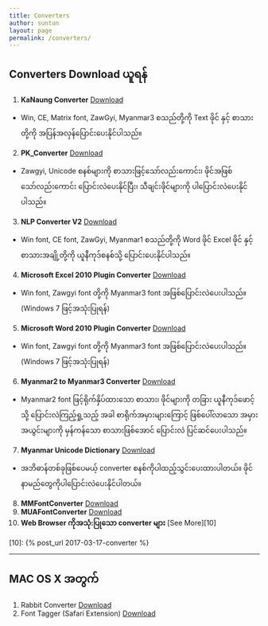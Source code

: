 ```yaml
---
title: Converters
author: suntun
layout: page
permalink: /converters/
---
```

## Converters Download ယူရန်

1. **KaNaung Converter** [Download][1]
  - Win, CE, Matrix font, ZawGyi, Myanmar3 စသည်တို့ကို Text ဖိုင် နှင့် စာသားတို့ကို အပြန်အလှန်ပြောင်းပေးနိုင်ပါသည်။
2. **PK_Converter** [Download][2]
  - Zawgyi, Unicode စနစ်များကို စာသားဖြင့်သော်လည်းကောင်း၊ ဖိုင်အဖြစ်သော်လည်းကောင်း ပြောင်းလဲပေးနိုင်ပြီး၊ သီချင်းဖိုင်များကို ပါပြောင်းလဲပေးနိုင်ပါသည်။
3. **NLP Converter V2** [Download][3]
  - Win font, CE font, ZawGyi, Myanmar1 စသည်တို့ကို Word ဖိုင် Excel ဖိုင် နှင့် စာသားအချို့တို့ကို ယူနီကုဒ်စနစ်သို့ ပြောင်းပေးနိုင်ပါသည်။
4. **Microsoft Excel 2010 Plugin Converter** [Download][4]
  - Win font, Zawgyi font တို့ကို Myanmar3 font အဖြစ်ပြောင်းလဲပေးပါသည်။ (Windows 7 ဖြင့်အသုံးပြုရန်)
5. **Microsoft Word 2010 Plugin Converter** [Download][5]
  - Win font, Zawgyi font တို့ကို Myanmar3 font အဖြစ်ပြောင်းလဲပေးပါသည်။ (Windows 7 ဖြင့်အသုံးပြုရန်)
6. **Myanmar2 to Myanmar3 Converter** [Download][6]
  - Myanmar2 font ဖြင့်ရိုက်နှိပ်ထားသော စာသား၊ ဖိုင်များကို တခြား ယူနီကုဒ်ဖောင့်သို့ ပြောင်းလဲကြည့်ရှု့သည့် အခါ စာရိုက်အမှားများကြောင့် ဖြစ်ပေါ်လာသော အမှားအယွင်းများကို မှန်ကန်သော စာသားဖြစ်အောင် ပြောင်းလဲ ပြင်ဆင်ပေးပါသည်။
7. **Myanmar Unicode Dictionary** [Download][7]
  - အဘိဓာန်တစ်ခုဖြစ်ပေမယ့် converter စနစ်ကိုပါထည့်သွင်းပေးထားပါတယ်။ ဖိုင်နာမည်တွေကိုပါပြောင်းလဲပေးနိုင်ပါတယ်။
8. **MMFontConverter** [Download][8]
9. **MUAFontConverter** [Download][9]
10. **Web Browser ကိုအသုံ:ပြုသော converter များ** [See More][10]

[1]: https://storage.googleapis.com/google-code-archive-downloads/v2/code.google.com/kanaung/KaNaungConverter_Window_Build200508.zip
[2]: http://www.mediafire.com/file/lyj3ae3g4mm7uuw/PK_Converter+%28no+Java%29.zip
[3]: /downloads/converters/UnicodeConverterSetup.msi
[4]: /downloads/converters/Excel_2010_Plugin_Converter.zip
[5]: /downloads/converters/Word_2010_Plugin_Converter.zip
[6]: /downloads/converters/Myanmar2CorrectionSetup.msi
[7]: /downloads/converters/Myanmar_Unicode_Dictionary.exe
[8]: /downloads/converters/MMFontConverter.exe
[9]: /downloads/converters/MUAFC.exe
[10]: {% post_url 2017-03-17-converter %}

----

## MAC OS X အတွက်
1. Rabbit Converter [Download][11]
2. Font Tagger (Safari Extension) [Download][12]

[11]: https://itunes.apple.com/sg/app/rabbit-converter/id1219960370?mt=12
[12]: /downloads/converters/FontTagger.safariextz